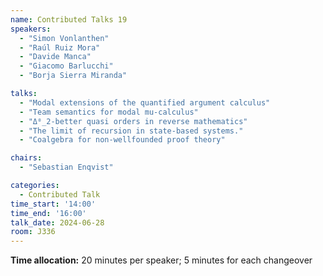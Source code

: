 ```yaml
---
name: Contributed Talks 19
speakers: 
  - "Simon Vonlanthen"
  - "Raúl Ruiz Mora"
  - "Davide Manca"
  - "Giacomo Barlucchi"
  - "Borja Sierra Miranda"

talks: 
  - "Modal extensions of the quantified argument calculus"
  - "Team semantics for modal mu-calculus"
  - "Δ⁰_2-better quasi orders in reverse mathematics"
  - "The limit of recursion in state-based systems."
  - "Coalgebra for non-wellfounded proof theory"

chairs:
  - "Sebastian Enqvist"

categories:
  - Contributed Talk
time_start: '14:00'
time_end: '16:00'
talk_date: 2024-06-28
room: J336
---
```

**Time allocation:** 20 minutes per speaker; 5 minutes for each changeover
